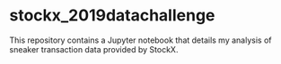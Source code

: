 # stockx_2019datachallenge
This repository contains a Jupyter notebook that details my analysis of sneaker transaction data provided by StockX.
